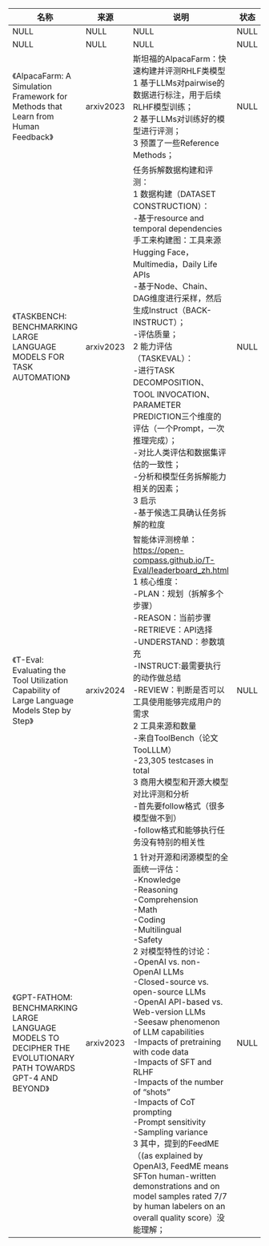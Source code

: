 |名称  |  来源   | 说明  |状态   | 备注  |
|  ----  | ----  |----  | ----  |----  |
| NULL  | NULL |NULL |NULL |NULL |
| NULL  | NULL |NULL |NULL |NULL |
| 《AlpacaFarm: A Simulation Framework for Methods that Learn from Human Feedback》| arxiv2023| 斯坦福的AlpacaFarm：快速构建并评测RHLF类模型<br/>1 基于LLMs对pairwise的数据进行标注，用于后续RLHF模型训练；<br/>2 基于LLMs对训练好的模型进行评测；<br/>3 预置了一些Reference Methods；| NULL | 机器学习社区：RLHF 的平替登场！斯坦福开源「羊驼农场」模拟器！ |
| 《TASKBENCH: BENCHMARKING LARGE LANGUAGE MODELS FOR TASK AUTOMATION》| arxiv2023| 任务拆解数据构建和评测：<br/>1 数据构建（DATASET CONSTRUCTION）：<br/>-基于resource and temporal dependencies手工来构建图：工具来源Hugging Face，Multimedia，Daily Life APIs<br/>-基于Node、Chain、DAG维度进行采样，然后生成Instruct（BACK-INSTRUCT）；<br/>-评估质量；<br/>2 能力评估（TASKEVAL）：<br/>-进行TASK DECOMPOSITION、TOOL INVOCATION、PARAMETER PREDICTION三个维度的评估（一个Prompt，一次推理完成）；<br/>-对比人类评估和数据集评估的一致性；<br/>-分析和模型任务拆解能力相关的因素；<br/>3 启示<br/>-基于候选工具确认任务拆解的粒度| NULL | NULL |
| 《T-Eval: Evaluating the Tool Utilization Capability of Large Language Models Step by Step》| arxiv2024| 智能体评测榜单：https://open-compass.github.io/T-Eval/leaderboard_zh.html<br/>1 核心维度：<br/>-PLAN：规划（拆解多个步骤）<br/>-REASON：当前步骤<br/>-RETRIEVE：API选择<br/>-UNDERSTAND：参数填充<br/>-INSTRUCT:最需要执行的动作做总结<br/>-REVIEW：判断是否可以工具使用能够完成用户的需求<br/>2 工具来源和数量<br/>-来自ToolBench（论文 TooLLLM）<br/>-23,305 testcases in total<br/>3 商用大模型和开源大模型对比评测和分析<br/>-首先要follow格式（很多模型做不到）<br/>-follow格式和能够执行任务没有特别的相关性 | NULL | NULL |
| 《GPT-FATHOM: BENCHMARKING LARGE LANGUAGE MODELS TO DECIPHER THE EVOLUTIONARY PATH TOWARDS GPT-4 AND BEYOND》| arxiv2023| 1 针对开源和闭源模型的全面统一评估：<br/>-Knowledge<br/>-Reasoning<br/>-Comprehension<br/>-Math<br/>-Coding<br/>-Multilingual<br/>-Safety<br/>2 对模型特性的讨论：<br/>-OpenAI vs. non-OpenAI LLMs<br/>-Closed-source vs. open-source LLMs<br/>-OpenAI API-based vs. Web-version LLMs<br/>-Seesaw phenomenon of LLM capabilities<br/>-Impacts of pretraining with code data<br/>-Impacts of SFT and RLHF<br/>-Impacts of the number of “shots”<br/>-Impacts of CoT prompting<br/>-Prompt sensitivity<br/>-Sampling variance<br/>3 其中，提到的FeedME（(as explained by OpenAI3, FeedME means SFTon human-written demonstrations and on model samples rated 7/7 by human labelers on an overall quality score）没能理解；| NULL | 字节“开盒”OpenAI所有大模型，揭秘GPT-3到GPT-4进化路径！把李沐都炸出来了 |
